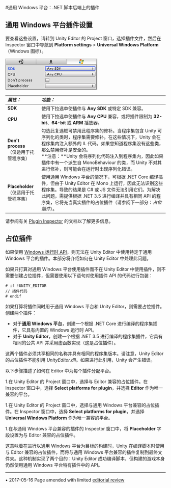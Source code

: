 #通用 Windows 平台：.NET 脚本后端上的插件

## 通用 Windows 平台插件设置

要查看这些设置，请转到 Unity Editor 的 Project 窗口，选择插件文件，然后在 Inspector 窗口中导航到 __Platform settings__ &gt; __Universal Windows Platform__（Windows 图标）。

![通用 Windows 平台插件设置](../uploads/Main/PluginInspectorWSATab.png)

|**_属性：_** |**_功能：_** |
|:---|:---|
|__SDK__ |使用下拉选单使插件与 __Any SDK__ 或特定 SDK 兼容。 |
|__CPU__ |使用下拉选单使插件与 __Any CPU__ 兼容，或将插件限制为 __32-bit__、__64-bit__ 或 __ARM__ 播放器。 |
|__Don't process__ <br/>（仅适用于托管程序集） |勾选此复选框可禁用此程序集的修补。当程序集包含 Unity 可序列化的类时，程序集需要修补。在这些情况下，Unity 会在程序集内注入额外的 IL 代码。如果您知道程序集没有这些类，那么禁用修补是安全的。<br/>**注意：**Unity 会将序列化代码注入到程序集内，因此如果插件中有一个派生自 MonoBehaviour 的类，而 Unity 不对其进行修补，则可能会在运行时出现序列化错误。 |
|__Placeholder__ <br/>（仅适用于托管程序集） | 使用通用 Windows 平台的情况下，可根据 .NET Core 编译插件，但由于 Unity Editor 在 Mono 上运行，因此无法识别这些程序集。导致的结果是 C# 或 JS 文件无法引用它们。为解决此问题，需提供根据 .NET 3.5 进行编译并具有相同 API 的程序集，它将充当真实插件的占位插件（请参阅下一部分：_占位插件_）。 |

请参阅有关 [Plugin Inspector](PluginInspector.html) 的文档以了解更多信息。

## 占位插件

如果使用 [Windows 运行时 API](http://msdn.microsoft.com/en-us/library/windows/apps/br211377.aspx)，则无法在 Unity Editor 中使用特定于通用 Windows 平台的插件。本部分将介绍如何在 Unity Editor 中处理此问题。

如果只打算对通用 Windows 平台使用插件而不在 Unity Editor 中使用插件，则不需要创建占位插件，但需要使用以下语句对使用插件 API 的代码进行包装：

```
# if !UNITY_EDITOR
// 插件代码
# endif
```

如果打算将插件同时用于通用 Windows 平台和 Unity Editor，则需要占位插件。创建两个插件：

* 对于**通用 Windows 平台**，创建一个根据 .NET Core 进行编译的程序集插件，它具有内置的 Windows 运行时 API。
* 对于 **Unity Editor**，创建一个根据 .NET 3.5 进行编译的程序集插件，它具有相同的公共 API 并采用虚函数实现（这是占位插件）。

这两个插件必须共享相同的名称并具有相同的程序集版本。请注意，Unity Editor 的占位插件不能引用 _UnityEditor.dll_。如果进行此引用，Unity 会产生错误。

以下步骤描述了如何在 Editor 中为每个插件分配平台。

1.在 Unity Editor 的 Project 窗口中，选择与 Editor 兼容的占位插件。在 Inspector 窗口中，选择 __Select platforms for plugin__，并选择 __Editor__ 作为唯一兼容的平台。

1.在 Unity Editor 的 Project 窗口中，选择与通用 Windows 平台兼容的占位插件。在 Inspector 窗口中，选择 __Select platforms for plugin__，并选择 __Universal Windows Platform__ 作为唯一兼容的平台。

1.在与通用 Windows 平台兼容的插件的 Inspector 窗口中，将 __Placeholder__ 字段设置为与 Editor 兼容的占位插件。

这意味着在进行以通用 Windows 平台为目标的构建时，Unity 在编译脚本时使用与 Editor 兼容的占位插件，而将与通用 Windows 平台兼容的插件复制到最终文件夹。这种机制实现了两个目的：Unity Editor 成功编译脚本，但构建的游戏本身仍然使用通用 Windows 平台特有插件中的 API。

---
<span class="page-edit">• 2017-05-16  Page amended with limited [editorial review](DocumentationEditorialReview.html)
</span><br/>
